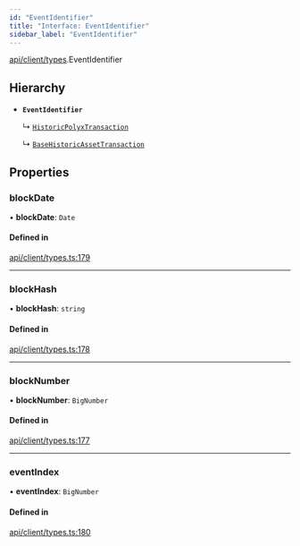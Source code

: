 ```yaml
---
id: "EventIdentifier"
title: "Interface: EventIdentifier"
sidebar_label: "EventIdentifier"
---
```


[api/client/types](../../../../../modules/API/Client/Types/Types.md).EventIdentifier

## Hierarchy

- **`EventIdentifier`**

  ↳ [`HistoricPolyxTransaction`](../../../Entities/Account/Types/HistoricPolyxTransaction/HistoricPolyxTransaction.md)

  ↳ [`BaseHistoricAssetTransaction`](../../../Entities/Asset/Types/BaseHistoricAssetTransaction/BaseHistoricAssetTransaction.md)

## Properties

### blockDate

• **blockDate**: `Date`

#### Defined in

[api/client/types.ts:179](https://github.com/PolymeshAssociation/polymesh-sdk/blob/995f17653/src/api/client/types.ts#L179)

___

### blockHash

• **blockHash**: `string`

#### Defined in

[api/client/types.ts:178](https://github.com/PolymeshAssociation/polymesh-sdk/blob/995f17653/src/api/client/types.ts#L178)

___

### blockNumber

• **blockNumber**: `BigNumber`

#### Defined in

[api/client/types.ts:177](https://github.com/PolymeshAssociation/polymesh-sdk/blob/995f17653/src/api/client/types.ts#L177)

___

### eventIndex

• **eventIndex**: `BigNumber`

#### Defined in

[api/client/types.ts:180](https://github.com/PolymeshAssociation/polymesh-sdk/blob/995f17653/src/api/client/types.ts#L180)
